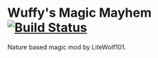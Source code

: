 # Wuffy's Magic Mayhem [![Build Status](http://jenkins.covers1624.net/job/Alex/job/MagicMayhem/badge/icon)](http://jenkins.covers1624.net/job/Alex/job/MagicMayhem/)
Nature based magic mod by LiteWolf101.
